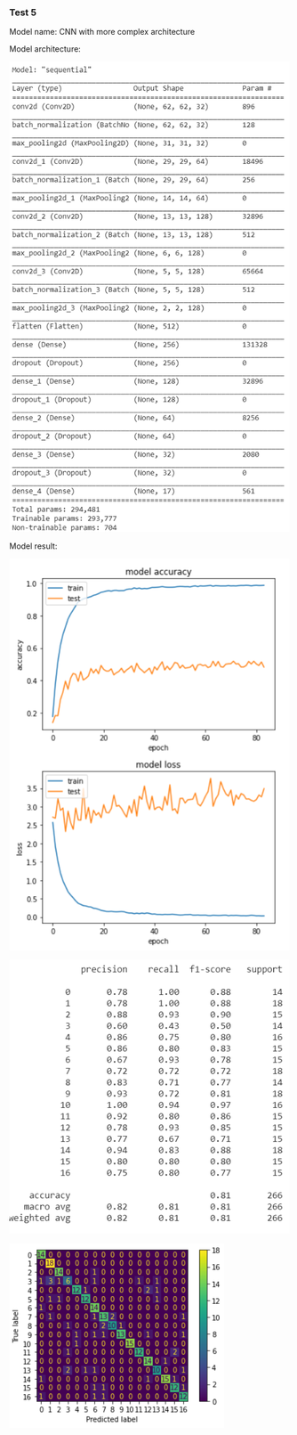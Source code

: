 
<h3> Test 5 </h3>

Model name: CNN with more complex architecture

Model architecture:

![archi](/Documentations/Sam%20Journal/Images/Test_5_Archi.png)

Model result:

![graph](/Documentations/Sam%20Journal/Images/Test_5_Graph.png)


![metrics](/Documentations/Sam%20Journal/Images/Test_5_Metrics.png)

![confusion](/Documentations/Sam%20Journal/Images/Test_5_Confusion_Matrix.png)